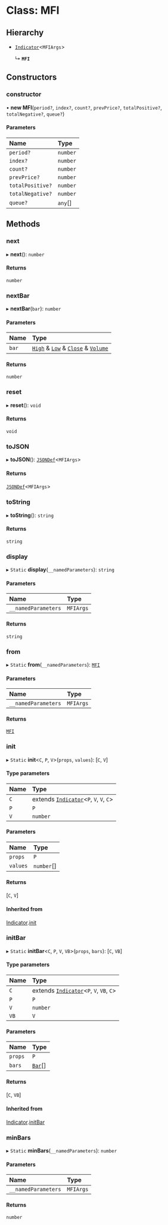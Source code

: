 # Class: MFI

## Hierarchy

- [`Indicator`](Indicator.md)<`MFIArgs`\>

  ↳ **`MFI`**

## Constructors

### constructor

• **new MFI**(`period?`, `index?`, `count?`, `prevPrice?`, `totalPositive?`, `totalNegative?`, `queue?`)

#### Parameters

| Name             | Type     |
| :--------------- | :------- |
| `period?`        | `number` |
| `index?`         | `number` |
| `count?`         | `number` |
| `prevPrice?`     | `number` |
| `totalPositive?` | `number` |
| `totalNegative?` | `number` |
| `queue?`         | `any`[]  |

## Methods

### next

▸ **next**(): `number`

#### Returns

`number`

### nextBar

▸ **nextBar**(`bar`): `number`

#### Parameters

| Name  | Type                                                                                                                                      |
| :---- | :---------------------------------------------------------------------------------------------------------------------------------------- |
| `bar` | [`High`](../interfaces/High.md) & [`Low`](../interfaces/Low.md) & [`Close`](../interfaces/Close.md) & [`Volume`](../interfaces/Volume.md) |

#### Returns

`number`

### reset

▸ **reset**(): `void`

#### Returns

`void`

### toJSON

▸ **toJSON**(): [`JSONDef`](../modules.md#jsondef)<`MFIArgs`\>

#### Returns

[`JSONDef`](../modules.md#jsondef)<`MFIArgs`\>

### toString

▸ **toString**(): `string`

#### Returns

`string`

### display

▸ `Static` **display**(`__namedParameters`): `string`

#### Parameters

| Name                | Type      |
| :------------------ | :-------- |
| `__namedParameters` | `MFIArgs` |

#### Returns

`string`

### from

▸ `Static` **from**(`__namedParameters`): [`MFI`](MFI.md)

#### Parameters

| Name                | Type      |
| :------------------ | :-------- |
| `__namedParameters` | `MFIArgs` |

#### Returns

[`MFI`](MFI.md)

### init

▸ `Static` **init**<`C`, `P`, `V`\>(`props`, `values`): [`C`, `V`]

#### Type parameters

| Name | Type                                                     |
| :--- | :------------------------------------------------------- |
| `C`  | extends [`Indicator`](Indicator.md)<`P`, `V`, `V`, `C`\> |
| `P`  | `P`                                                      |
| `V`  | `number`                                                 |

#### Parameters

| Name     | Type       |
| :------- | :--------- |
| `props`  | `P`        |
| `values` | `number`[] |

#### Returns

[`C`, `V`]

#### Inherited from

[Indicator](Indicator.md).[init](Indicator.md#init)

### initBar

▸ `Static` **initBar**<`C`, `P`, `V`, `VB`\>(`props`, `bars`): [`C`, `VB`]

#### Type parameters

| Name | Type                                                      |
| :--- | :-------------------------------------------------------- |
| `C`  | extends [`Indicator`](Indicator.md)<`P`, `V`, `VB`, `C`\> |
| `P`  | `P`                                                       |
| `V`  | `number`                                                  |
| `VB` | `V`                                                       |

#### Parameters

| Name    | Type                         |
| :------ | :--------------------------- |
| `props` | `P`                          |
| `bars`  | [`Bar`](../modules.md#bar)[] |

#### Returns

[`C`, `VB`]

#### Inherited from

[Indicator](Indicator.md).[initBar](Indicator.md#initbar)

### minBars

▸ `Static` **minBars**(`__namedParameters`): `number`

#### Parameters

| Name                | Type      |
| :------------------ | :-------- |
| `__namedParameters` | `MFIArgs` |

#### Returns

`number`
